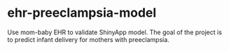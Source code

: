 # ehr-preeclampsia-model
Use mom-baby EHR to validate ShinyApp model. The goal of the project is to predict infant delivery for mothers with preeclampsia. 
